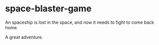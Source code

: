 # space-blaster-game
An spaceship is lost in the space, and now it needs to fight to come back home.

A great adventure.
